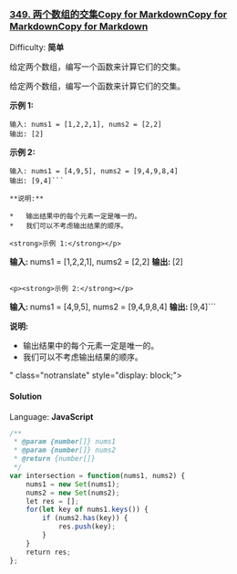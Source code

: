 <!--
 * @Description: 
 * @version: 
 * @Author: znnnnn
 * @Date: 2019-07-18 21:25:22
 * @LastEditors: znnnnn
 * @LastEditTime: 2019-07-18 21:25:23
 -->
### [349\. 两个数组的交集Copy for MarkdownCopy for MarkdownCopy for Markdown](https://leetcode-cn.com/problems/intersection-of-two-arrays/)

Difficulty: **简单**

给定两个数组，编写一个函数来计算它们的交集。</p>

<p>

给定两个数组，编写一个函数来计算它们的交集。

**示例 1:**

```
输入: nums1 = [1,2,2,1], nums2 = [2,2]
输出: [2]
```

**示例 2:**

```
输入: nums1 = [4,9,5], nums2 = [9,4,9,8,4]
输出: [9,4]```

**说明:**

*   输出结果中的每个元素一定是唯一的。
*   我们可以不考虑输出结果的顺序。

<strong>示例 1:</strong></p>

```
<strong>输入: </strong>nums1 = [1,2,2,1], nums2 = [2,2]
<strong>输出: </strong>[2]
```

<p><strong>示例 2:</strong></p>

```
<strong>输入: </strong>nums1 = [4,9,5], nums2 = [9,4,9,8,4]
<strong>输出: </strong>[9,4]```

<p><strong>说明:</strong></p>

<ul>
	<li>输出结果中的每个元素一定是唯一的。</li>
	<li>我们可以不考虑输出结果的顺序。</li>
</ul>
" class="notranslate" style="display: block;">

#### Solution

Language: **JavaScript**

```javascript
/**
 * @param {number[]} nums1
 * @param {number[]} nums2
 * @return {number[]}
 */
var intersection = function(nums1, nums2) {
    nums1 = new Set(nums1);
    nums2 = new Set(nums2);
    let res = [];
    for(let key of nums1.keys()) {
        if (nums2.has(key)) {
            res.push(key);
        }
    }
    return res;
};
```